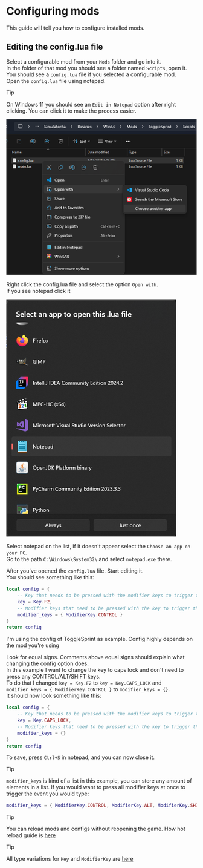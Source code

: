# Configuring mods
This guide will tell you how to configure installed mods.

## Editing the config.lua file
Select a configurable mod from your `Mods` folder and go into it.  
In the folder of that mod you should see a folder named `Scripts`, open it.
You should see a `config.lua` file if you selected a configurable mod.  
Open the `config.lua` file using notepad.

> [!TIP]
> On Windows 11 you should see an `Edit in Notepad` option after right clicking. You can click it to make the process easier.

![Explorer Select](../media/explorer_select.png)

Right click the config.lua file and select the option `Open with`.  
If you see notepad click it

![Open With](../media/open_with.png)

Select notepad on the list, if it doesn't appear select the `Choose an app on your PC`.  
Go to the path `C:\Windows\System32\` and select `notepad.exe` there.

After you've opened the `config.lua` file. Start editing it.  
You should see something like this:
```lua
local config = {
    -- Key that needs to be pressed with the modifier keys to trigger the money addition
    key = Key.F2,
    -- Modifier keys that need to be pressed with the key to trigger the money addition
    modifier_keys = { ModifierKey.CONTROL }
}
return config
```
I'm using the config of ToggleSprint as example. Config highly depends on the mod you're using

Look for equal signs. Comments above equal signs should explain what changing the config option does.  
In this example I want to change the key to caps lock and don't need to press any CONTROL/ALT/SHIFT keys.  
To do that I changed `key = Key.F2` to `key = Key.CAPS_LOCK` and `modifier_keys = { ModifierKey.CONTROL }` to `modifier_keys = {}`.  
It should now look something like this:
```lua
local config = {
    -- Key that needs to be pressed with the modifier keys to trigger the money addition
    key = Key.CAPS_LOCK,
    -- Modifier keys that need to be pressed with the key to trigger the money addition
    modifier_keys = {}
}
return config
```
To save, press `Ctrl+S` in notepad, and you can now close it.

> [!TIP]
> `modifier_keys` is kind of a list in this example, you can store any amount of elements in a list.
> If you would want to press all modifier keys at once to trigger the event you would type:
> ```lua
> modifier_keys = { ModifierKey.CONTROL, ModifierKey.ALT, ModifierKey.SHIFT }
> ```

> [!TIP]
> You can reload mods and configs without reopening the game. How hot reload guide is [here](../misc/hot-reloading.md)

> [!TIP]
> All type variations for `Key` and `ModifierKey` are [here](../misc/config-types.md)

